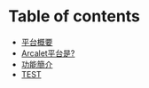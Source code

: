 # Table of contents
* [平台概要](platform2.md)
* [Arcalet平台是?](platform2.md)
* [功能簡介](platform2.md)
* [TEST](platform1.md)

